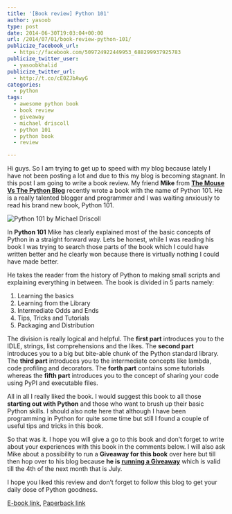 ```yaml
---
title: '[Book review] Python 101'
author: yasoob
type: post
date: 2014-06-30T19:03:04+00:00
url: /2014/07/01/book-review-python-101/
publicize_facebook_url:
  - https://facebook.com/509724922449953_688299937925783
publicize_twitter_user:
  - yasoobkhalid
publicize_twitter_url:
  - http://t.co/cE0ZJbAwyG
categories:
  - python
tags:
  - awesome python book
  - book review
  - giveaway
  - michael driscoll
  - python 101
  - python book
  - review

---
```

Hi guys. So I am trying to get up to speed with my blog because lately I have not been posting a lot and due to this my blog is becoming stagnant. In this post I am going to write a book review. My friend **Mike** from **[The Mouse Vs The Python Blog][1]** recently wrote a book with the name of Python 101. He is a really talented blogger and programmer and I was waiting anxiously to read his brand new book, Python 101.

![Python 101 by Michael Driscoll](http://www.blog.pythonlibrary.org/wp-content/uploads/2014/02/mousecovercolor_sm-237x300.jpg)

In **Python 101** Mike has clearly explained most of the basic concepts of Python in a straight forward way. Lets be honest, while I was reading his book I was trying to search those parts of the book which I could have written better and he clearly won because there is virtually nothing I could have made better.

He takes the reader from the history of Python to making small scripts and explaining everything in between. The book is divided in 5 parts namely:

  1. Learning the basics
  2. Learning from the Library
  3. Intermediate Odds and Ends
  4. Tips, Tricks and Tutorials
  5. Packaging and Distribution

The division is really logical and helpful. The **first part** introduces you to the IDLE, strings, list comprehensions and the likes. The **second part** introduces you to a big but bite-able chunk of the Python standard library. The **third part** introduces you to the intermediate concepts like lambda, code profiling and decorators. The **forth part** contains some tutorials whereas the **fifth part** introduces you to the concept of sharing your code using PyPI and executable files.

All in all I really liked the book. I would suggest this book to all those **starting out with Python** and those who want to brush up their basic Python skills. I should also note here that although I have been programming in Python for quite some time but still I found a couple of useful tips and tricks in this book.

So that was it. I hope you will give a go to this book and don&#8217;t forget to write about your experiences with this book in the comments below. I will also ask Mike about a possibility to run a **Giveaway for this book** over here but till then hop over to his blog because **he is [running a Giveaway][3]** which is valid till the 4th of the next month that is July.

I hope you liked this review and don&#8217;t forget to follow this blog to get your daily dose of Python goodness.

[E-book link][2], [Paperback link][4]

 [1]: http://www.blog.pythonlibrary.org/
 [2]: https://gum.co/bppWr
 [3]: http://www.blog.pythonlibrary.org/2014/06/20/book-contest-win-a-copy-of-python-101/
 [4]: http://www.lulu.com/shop/michael-driscoll/python-101/paperback/product-21657364.html